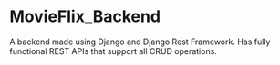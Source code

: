 # MovieFlix_Backend

A backend made using Django and Django Rest Framework. Has fully functional REST APIs that support all CRUD operations.
